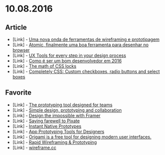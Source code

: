 # 10.08.2016

## Article

- \[Link\] - [Uma nova onda de ferramentas de wireframing e prototipagem](http://arquiteturadeinformacao.com/recursos/ferramentas/uma-nova-onda-de-ferramentas-de-wireframing-e-prototipagem/)
- \[Link\] - [Atomic, finalmente uma boa ferramenta para desenhar no browser](http://arquiteturadeinformacao.com/design-de-interacao/atomic-finalmente-uma-boa-ferramenta-para-desenhar-no-browser/)
- \[Link\] - [UX Tools for every step in your design process](https://uxdesign.cc/ux-user-research-and-user-testing-tools-2d339d379dc7#.ktbxtnpn2)
- \[Link\] - [Como é ser um bom desenvolvedor em 2016](https://jaydson.com/como-e-ser-um-bom-desenvolvedor-em-2016/)
- \[Link\] - [The math of CSS locks](http://fvsch.com/code/css-locks/)
- \[Link\] - [Completely CSS: Custom checkboxes, radio buttons and select boxes](https://kyusuf.com/post/completely-css-custom-checkbox-radio-buttons-and-select-boxes)


## Favorite

- \[Link\] - [The prototyping tool designed for teams](https://atomic.io/)
- \[Link\] - [Simple design, prototyping and collaboration](https://marvelapp.com/)
- \[Link\] - [Design the impossible with Framer](https://framerjs.com/)
- \[Link\] - [Saying farewell to Pixate](http://www.pixate.com/)
- \[Link\] - [Instant Native Prototypes](http://www.relativewave.com/form/)
- \[Link\] - [App Prototyping Tools for Designers](https://www.flinto.com/)
- \[Link\] - [Origami is a free tool for designing modern user interfaces.](https://facebook.github.io/origami/)
- \[Link\] - [Rapid Wireframing & Prototyping](https://www.uxpin.com/)
- \[Link\] - [wireframe.cc](https://wireframe.cc/)
